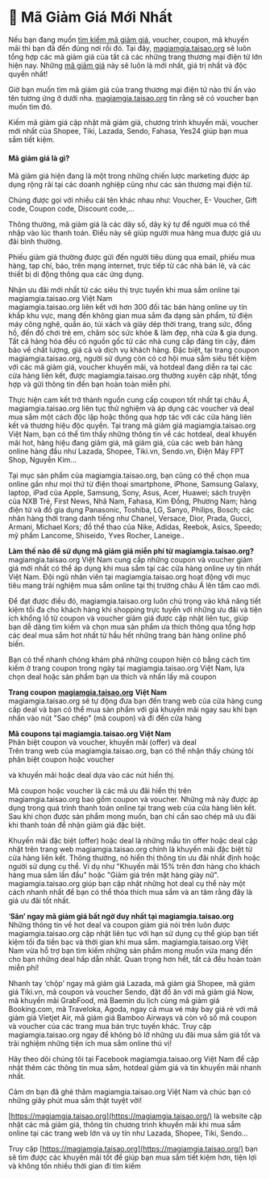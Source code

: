 # 📣 Mã Giảm Giá Mới Nhất

Nếu bạn đang muốn [tìm kiếm mã giảm giá](https://magiamgia.taisao.org/), voucher, coupon, mã khuyến mãi thì bạn đã đến đúng nơi rồi đó. Tại đây, [magiamgia.taisao.org](https://magiamgia.taisao.org/) sẽ luôn tổng hợp các mã giảm giá của tất cả các những trang thương mại điện tử lớn hiện nay. Những [mã giảm giá](https://magiamgia.taisao.org/) này sẽ luôn là mới nhất, giá trị nhất và độc quyền nhất!

Giờ bạn muốn tìm mã giảm giá của trang thương mại điện tử nào thì ấn vào tên tương ứng ở dưới nha. [magiamgia.taisao.org](https://magiamgia.taisao.org/) tin rằng sẽ có voucher bạn muốn tìm đó.

Kiếm mã giảm giá cập nhật mã giảm giá, chương trình khuyến mãi, voucher mới nhất của Shopee, Tiki, Lazada, Sendo, Fahasa, Yes24 giúp bạn mua sắm tiết kiệm.

#### **Mã giảm giá là gì?**

Mã giảm giá hiện đang là một trong những chiến lược marketing được áp dụng rộng rãi tại các doanh nghiệp cũng như các sàn thương mại điện tử.

Chúng được gọi với nhiều cái tên khác nhau như: Voucher, E- Voucher, Gift code, Coupon code, Discount code,…

Thông thường, mã giảm giá là các dãy số, dãy ký tự để người mua có thể nhập vào lúc thanh toán. Điều này sẽ giúp người mua hàng mua được giá ưu đãi bình thường.

Phiếu giảm giá thường được gửi đến người tiêu dùng qua email, phiếu mua hàng, tạp chí, báo, trên mạng internet, trực tiếp từ các nhà bán lẻ, và các thiết bị di động thông qua các ứng dụng.

Nhận ưu đãi mới nhất từ các siêu thị trực tuyến khi mua sắm online tại magiamgia.taisao.org Việt Nam\
magiamgia.taisao.org liên kết với hơn 300 đối tác bán hàng online uy tín khắp khu vực, mang đến không gian mua sắm đa dạng sản phẩm, từ điện máy công nghệ, quần áo, túi xách và giày dép thời trang, trang sức, đồng hồ, đến đồ chơi trẻ em, chăm sóc sức khỏe & làm đẹp, nhà cửa & gia dụng. Tất cả hàng hóa đều có nguồn gốc từ các nhà cung cấp đáng tin cậy, đảm bảo về chất lượng, giá cả và dịch vụ khách hàng. Đặc biệt, tại trang coupon magiamgia.taisao.org, người sử dụng còn có cơ hội mua sắm siêu tiết kiệm với các mã giảm giá, voucher khuyến mãi, và hotdeal đang diễn ra tại các cửa hàng liên kết, được magiamgia.taisao.org thường xuyên cập nhật, tổng hợp và gửi thông tin đến bạn hoàn toàn miễn phí.

Thực hiện cam kết trở thành nguồn cung cấp coupon tốt nhất tại châu Á, magiamgia.taisao.org liên tục thử nghiệm và áp dụng các voucher và deal mua sắm một cách độc lập hoặc thông qua hợp tác với các cửa hàng liên kết và thương hiệu độc quyền. Tại trang mã giảm giá magiamgia.taisao.org Việt Nam, bạn có thể tìm thấy những thông tin về các hotdeal, deal khuyến mãi hot, hàng hiệu đang giảm giá, mã giảm giá, của các web bán hàng online hàng đầu như Lazada, Shopee, Tiki.vn, Sendo.vn, Điện Máy FPT Shop, Nguyễn Kim...

Tại mục sản phẩm của magiamgia.taisao.org, bạn cũng có thể chọn mua online gần như mọi thứ từ điện thoại smartphone, iPhone, Samsung Galaxy, laptop, iPad của Apple, Samsung, Sony, Asus, Acer, Huawei; sách truyện của NXB Trẻ, First News, Nhã Nam, Fahasa, Kim Đồng, Phương Nam; hàng điện tử và đồ gia dụng Panasonic, Toshiba, LG, Sanyo, Philips, Bosch; các nhãn hàng thời trang danh tiếng như Chanel, Versace, Dior, Prada, Gucci, Armani, Michael Kors; đồ thể thao của Nike, Adidas, Reebok, Asics, Speedo; mỹ phẩm Lancome, Shiseido, Yves Rocher, Laneige..

**Làm thế nào để sử dụng mã giảm giá miễn phí từ magiamgia.taisao.org?**\
magiamgia.taisao.org Việt Nam cung cấp những coupon và voucher giảm giá mới nhất có thể áp dụng khi mua sắm tại các cửa hàng online uy tín nhất Việt Nam. Đội ngũ nhân viên tại magiamgia.taisao.org hoạt động với mục tiêu mang trải nghiệm mua sắm online tại thị trường châu Á lên tầm cao mới.

Để đạt được điều đó, magiamgia.taisao.org luôn chú trọng vào khả năng tiết kiệm tối đa cho khách hàng khi shopping trực tuyến với những ưu đãi và tiện ích khổng lồ từ coupon và voucher giảm giá được cập nhật liên tục, giúp bạn dễ dàng tìm kiếm và chọn mua sản phẩm ưa thích thông qua tổng hợp các deal mua sắm hot nhất từ hầu hết những trang bán hàng online phổ biến.

Bạn có thể nhanh chóng khám phá những coupon hiện có bằng cách tìm kiếm ở trang coupon trong ngày tại magiamgia.taisao.org Việt Nam, lựa chọn deal hoặc sản phẩm bạn ưa thích và nhấn lấy mã coupon

**Trang coupon** [**magiamgia.taisao.org**](https://magiamgia.taisao.org/) **Việt Nam**\
magiamgia.taisao.org sẽ tự động đưa bạn đến trang web của cửa hàng cung cấp deal và bạn có thể mua sản phẩm với giá khuyến mãi ngay sau khi bạn nhấn vào nút "Sao chép" (mã coupon) và đi đến cửa hàng

**Mã coupons tại magiamgia.taisao.org Việt Nam**\
Phân biệt coupon và voucher, khuyến mãi (offer) và deal\
Trên trang web của magiamgia.taisao.org, bạn có thể nhận thấy chúng tôi phân biệt coupon hoặc voucher

và khuyến mãi hoặc deal dựa vào các nút hiển thị.

Mã coupon hoặc voucher là các mã ưu đãi hiển thị trên magiamgia.taisao.org bao gồm coupon và voucher. Những mã này được áp dụng trong quá trình thanh toán online tại trang web của cửa hàng liên kết. Sau khi chọn được sản phẩm mong muốn, bạn chỉ cần sao chép mã ưu đãi khi thanh toán để nhận giảm giá đặc biệt.

Khuyến mãi đặc biệt (offer) hoặc deal là những mẩu tin offer hoặc deal cập nhật trên trang web magiamgia.taisao.org chính là khuyến mãi đặc biệt từ cửa hàng liên kết. Thông thường, nó hiển thị thông tin ưu đãi nhất định hoặc người sử dụng cụ thể. Ví dụ như "Khuyến mãi 15% trên đơn hàng cho khách hàng mua sắm lần đầu" hoặc "Giảm giá trên mặt hàng giày nữ". magiamgia.taisao.org giúp bạn cập nhật những hot deal cụ thể này một cách nhanh nhất để bạn có thể thỏa thích mua sắm và an tâm rằng đây là giá ưu đãi tốt nhất.

‘**Săn’ ngay mã giảm giá bất ngờ duy nhất tại magiamgia.taisao.org**\
Những thông tin về hot deal và coupon giảm giá nói trên luôn được magiamgia.taisao.org cập nhật liên tục với hạn sử dụng cụ thể giúp bạn tiết kiệm tối đa tiền bạc và thời gian khi mua sắm. magiamgia.taisao.org Việt Nam vừa hỗ trợ bạn tìm kiếm những sản phẩm mong muốn vừa mang đến cho bạn những deal hấp dẫn nhất. Quan trọng hơn hết, tất cả đều hoàn toàn miễn phí!

Nhanh tay ‘chộp’ ngay mã giảm giá Lazada, mã giảm giá Shopee, mã giảm giá Tiki.vn, mã coupon và voucher Sendo, đặt đồ ăn với mã giảm giá Now, mã khuyến mãi GrabFood, mã Baemin du lịch cùng mã giảm giá Booking.com, mã Traveloka, Agoda, ngay cả mua vé máy bay giá rẻ với mã giảm giá Vietjet Air, mã giảm giá Bamboo Airways và còn vô số mã coupon và voucher của các trang mua bán trực tuyến khác. Truy cập magiamgia.taisao.org ngay để không bỏ lỡ những ưu đãi mua sắm giá tốt và trải nghiệm những tiện ích mua sắm online thú vị!

Hãy theo dõi chúng tôi tại Facebook magiamgia.taisao.org Việt Nam để cập nhật thêm các thông tin mua sắm, hotdeal giảm giá và tin khuyến mãi nhanh nhất.

Cảm ơn bạn đã ghé thăm magiamgia.taisao.org Việt Nam và chúc bạn có những giây phút mua sắm thật tuyệt vời!

&#x20;

[https://magiamgia.taisao.org](https://magiamgia.taisao.org/) là website cập nhật các mã giảm giá, thông tin chương trình khuyến mãi khi mua sắm online tại các trang web lớn và uy tín như Lazada, Shopee, Tiki, Sendo…

Truy cập [https://magiamgia.taisao.org](https://magiamgia.taisao.org/) bạn sẽ tìm được các khuyến mãi tốt để giúp bạn mua sắm tiết kiệm hơn, tiện lợi và không tốn nhiều thời gian đi tìm kiếm

